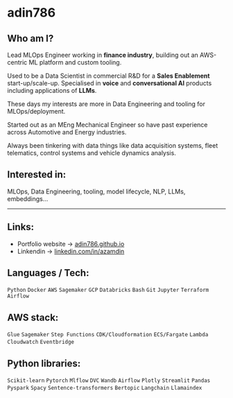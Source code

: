 # adin786

## Who am I?

Lead MLOps Engineer working in **finance industry**, building out an AWS-centric ML platform and custom tooling.

Used to be a Data Scientist in commercial R&D for  a **Sales Enablement** start-up/scale-up.
Specialised in **voice** and **conversational AI** products including applications of **LLMs**.

These days my interests are more in Data Engineering and tooling for MLOps/deployment.

Started out as an MEng Mechanical Engineer so have past experience across Automotive and Energy industries.

Always been tinkering with data things like data acquisition systems, fleet telematics, control systems and vehicle dynamics analysis.

## Interested in:

MLOps, Data Engineering, tooling, model lifecycle, NLP, LLMs, embeddings... 

---

## Links:

- Portfolio website &rarr; [adin786.github.io](https://adin786.github.io) 
- Linkendin &rarr; [linkedin.com/in/azamdin](https://linkedin.com/in/azamdin)

## Languages / Tech:

`Python` `Docker` `AWS` `Sagemaker` `GCP` `Databricks` `Bash` `Git` `Jupyter` `Terraform` `Airflow`

## AWS stack:

`Glue` `Sagemaker` `Step Functions` `CDK/Cloudformation` `ECS/Fargate` `Lambda` `Cloudwatch` `Eventbridge`

## Python libraries:

`Scikit-learn` `Pytorch` `Mlflow` `DVC` `Wandb` `Airflow` `Plotly` `Streamlit` `Pandas` `Pyspark` `Spacy` `Sentence-transformers` `Bertopic` `Langchain` `Llamaindex`
